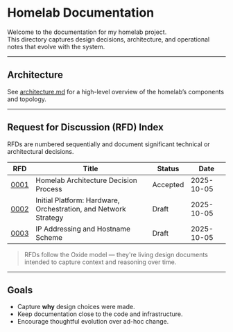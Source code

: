 # Homelab Documentation

Welcome to the documentation for my homelab project.  
This directory captures design decisions, architecture, and operational notes that evolve with the system.

---

## Architecture
See [architecture.md](architecture.md) for a high-level overview of the homelab’s components and topology.

---

## Request for Discussion (RFD) Index

RFDs are numbered sequentially and document significant technical or architectural decisions.

<!-- This section is automatically managed by scripts/rfd.py - do not edit manually -->
<!-- BEGIN RFD INDEX -->
| RFD | Title | Status | Date |
|-----|-------|---------|------|
| [0001](rfds/0001-homelab-architecture-decision-process.md) | Homelab Architecture Decision Process | Accepted | 2025-10-05 |
| [0002](rfds/0002-initial-platform-hardware-orchestration-and-network-strategy.md) | Initial Platform: Hardware, Orchestration, and Network Strategy | Draft | 2025-10-05 |
| [0003](rfds/0003-ip-addressing-and-hostname-scheme.md) | IP Addressing and Hostname Scheme | Draft | 2025-10-05 |
<!-- END RFD INDEX -->

> RFDs follow the Oxide model — they're living design documents intended to capture context and reasoning over time.

---

## Goals
- Capture **why** design choices were made.
- Keep documentation close to the code and infrastructure.
- Encourage thoughtful evolution over ad-hoc change.
